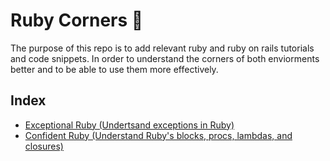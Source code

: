 # Ruby Corners 💯

The purpose of this repo is to add relevant ruby and ruby on rails tutorials and code snippets.
In order to understand the corners of both enviorments better and to be able to use them more effectively.

## Index

- [Exceptional Ruby (Undertsand exceptions in Ruby)](https://github.com/daniel-enqz/exceptional-ruby/tree/master/exeptional_ruby)
- [Confident Ruby (Understand Ruby's blocks, procs, lambdas, and closures)](https://github.com/daniel-enqz/ruby-corners-100/tree/master/confident_ruby)
